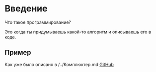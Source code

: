 # Введение

Что такое программирование? 

Это когда ты придумываешь какой-то алгоритм и описываешь его в коде.

## Пример
Как уже было описано в /../Комплюктер.md
[GitHub](/../Комплюктер.md)

